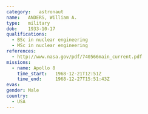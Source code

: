 ```yaml
---
category:	astronaut
name:	ANDERS, William A.
type:	military
dob:	1933-10-17
qualifications:
  - BSc in nuclear engineering
  - MSc in nuclear engineering
references:
  - http://www.nasa.gov/pdf/740566main_current.pdf
missions:
  - name: Apollo 8
    time_start:   1968-12-21T12:51Z
    time_end:     1968-12-27T15:51:43Z
evas:
gender:	Male
country:
  - USA
---
```


